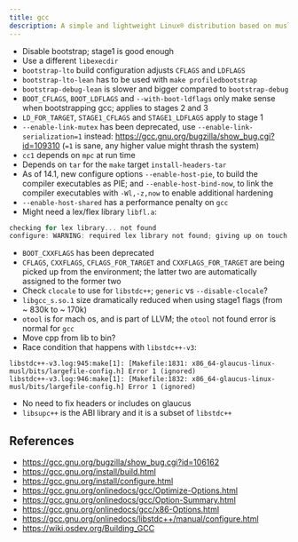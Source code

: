```yaml
---
title: gcc
description: A simple and lightweight Linux® distribution based on musl libc and toybox
---
```


- Disable bootstrap; stage1 is good enough
- Use a different `libexecdir`
- `bootstrap-lto` build configuration adjusts `CFLAGS` and `LDFLAGS`
- `bootstrap-lto-lean` has to be used with `make profiledbootstrap`
- `bootstrap-debug-lean` is slower and bigger compared to `bootstrap-debug`
- `BOOT_CFLAGS`, `BOOT_LDFLAGS` and `--with-boot-ldflags` only make sense when bootstrapping gcc; applies to stages 2 and 3
- `LD_FOR_TARGET`, `STAGE1_CFLAGS` and `STAGE1_LDFLAGS` apply to stage 1
- `--enable-link-mutex` has been deprecated, use `--enable-link-serialization=1` instead: https://gcc.gnu.org/bugzilla/show_bug.cgi?id=109310 (`=1` is sane, any higher value might thrash the system)
- `cc1` depends on `mpc` at run time
- Depends on `tar` for the `make` target `install-headers-tar`
- As of 14.1, new configure options `--enable-host-pie`, to build the compiler executables as PIE; and `--enable-host-bind-now`, to link the compiler executables with `-Wl,-z,now` to enable additional hardening
- `--enable-host-shared` has a performance penalty on `gcc`
- Might need a lex/flex library `libfl.a`:
```c
checking for lex library... not found
configure: WARNING: required lex library not found; giving up on touch lex.yy.c
```
- `BOOT_CXXFLAGS` has been deprecated
- `CFLAGS`, `CXXFLAGS`, `CFLAGS_FOR_TARGET` and `CXXFLAGS_FOR_TARGET` are being picked up from the environment; the latter two are automatically assigned to the former two
- Check `clocale` to use for `libstdc++`; `generic` vs `--disable-clocale`?
- `libgcc_s.so.1` size dramatically reduced when using stage1 flags (from ~ 830k to ~ 170k)
- `otool` is for mach os, and is part of LLVM; the `otool` not found error is normal for `gcc`
- Move cpp from lib to bin?
- Race condition that happens with `libstdc++-v3`:
```
libstdc++-v3.log:945:make[1]: [Makefile:1831: x86_64-glaucus-linux-musl/bits/largefile-config.h] Error 1 (ignored)
libstdc++-v3.log:946:make[1]: [Makefile:1832: x86_64-glaucus-linux-musl/bits/largefile-config.h] Error 1 (ignored)
```
- No need to fix headers or includes on glaucus
- `libsupc++` is the ABI library and it is a subset of `libstdc++`

## References
- https://gcc.gnu.org/bugzilla/show_bug.cgi?id=106162
- https://gcc.gnu.org/install/build.html
- https://gcc.gnu.org/install/configure.html
- https://gcc.gnu.org/onlinedocs/gcc/Optimize-Options.html
- https://gcc.gnu.org/onlinedocs/gcc/Option-Summary.html
- https://gcc.gnu.org/onlinedocs/gcc/x86-Options.html
- https://gcc.gnu.org/onlinedocs/libstdc++/manual/configure.html
- https://wiki.osdev.org/Building_GCC
